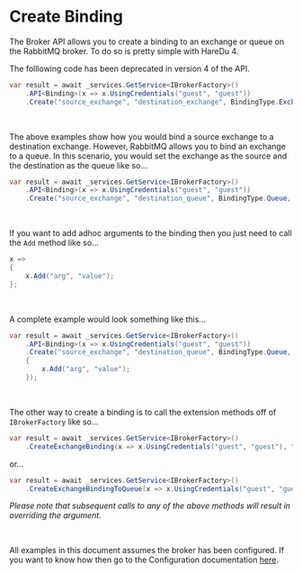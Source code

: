 # Create Binding

The Broker API allows you to create a binding to an exchange or queue on the RabbitMQ broker. To do so is pretty simple with HareDu 4.

The folllowing code has been deprecated in version 4 of the API.

```c#
var result = await _services.GetService<IBrokerFactory>()
    .API<Binding>(x => x.UsingCredentials("guest", "guest"))
    .Create("source_exchange", "destination_exchange", BindingType.Exchange, "vhost", "binding_key");
```
<br>

The above examples show how you would bind a source exchange to a destination exchange. However, RabbitMQ allows you to bind an exchange to a queue. In this scenario, you would set the exchange as the source and the destination as the queue like so...

```c#
var result = await _services.GetService<IBrokerFactory>()
    .API<Binding>(x => x.UsingCredentials("guest", "guest"))
    .Create("source_exchange", "destination_queue", BindingType.Queue, "vhost", "binding_key");
```

<br>

If you want to add adhoc arguments to the binding then you just need to call the ```Add``` method like so...

```c#
x =>
{
    x.Add("arg", "value");
};
```
<br>

A complete example would look something like this...

```c#
var result = await _services.GetService<IBrokerFactory>()
    .API<Binding>(x => x.UsingCredentials("guest", "guest"))
    .Create("source_exchange", "destination_queue", BindingType.Queue, "vhost", "*.", x =>
    {
        x.Add("arg", "value");
    });
```

<br>

The other way to create a binding is to call the extension methods off of ```IBrokerFactory``` like so...

```c#
var result = await _services.GetService<IBrokerFactory>()
    .CreateExchangeBinding(x => x.UsingCredentials("guest", "guest"), "source_exchange", "destination_exchange", "vhost");
```
or...

```c#
var result = await _services.GetService<IBrokerFactory>()
    .CreateExchangeBindingToQueue(x => x.UsingCredentials("guest", "guest"), "source_exchange", "destination_queue", "vhost");
```

*Please note that subsequent calls to any of the above methods will result in overriding the argument.*

<br>

All examples in this document assumes the broker has been configured. If you want to know how then go to the Configuration documentation [here](https://github.com/ahives/HareDu3/blob/master/docs/configuration.md).

